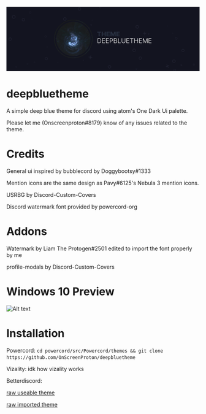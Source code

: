 ![Alt text](https://raw.githubusercontent.com/OnscreenProton/deepbluetheme/main/assets/banner.png)

# deepbluetheme

A simple deep blue theme for discord using atom's One Dark Ui palette.

Please let me (Onscreenproton#8179) know of any issues related to the theme.

# Credits
General ui inspired by bubblecord by Doggybootsy#1333

Mention icons are the same design as Pavy#6125's Nebula 3 mention icons.

USRBG by Discord-Custom-Covers

Discord watermark font provided by powercord-org

# Addons
Watermark by Liam The Protogen#2501 edited to import the font properly by me

profile-modals by Discord-Custom-Covers

# Windows 10 Preview
![Alt text](https://i.imgur.com/ZQcnKbm.png?raw=true)

# Installation
Powercord: 
```cd powercord/src/Powercord/themes && git clone https://github.com/OnScreenProton/deepbluetheme```

Vizality:
idk how vizality works

Betterdiscord:

[raw useable theme](https://raw.githubusercontent.com/OnscreenProton/deepbluetheme/main/Compiled_CSS/deepblue.theme.css)

[raw imported theme](https://raw.githubusercontent.com/OnscreenProton/deepbluetheme/main/Compiled_CSS/deepblueimport.css)
